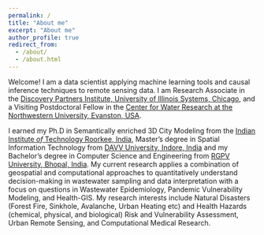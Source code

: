 ```yaml
---
permalink: /
title: "About me"
excerpt: "About me"
author_profile: true
redirect_from: 
  - /about/
  - /about.html
---
```


Welcome! I am a data scientist applying machine learning tools and causal
inference techniques to remote sensing data. I am Research Associate in the [Discovery Partners Institute, University of Illinois Systems, Chicago](https://dpi.uillinois.edu/), and a Visiting Postdoctoral Fellow in the [Center for Water Research at the Northwestern University, Evanston, USA](https://water.northwestern.edu/).

I earned my Ph.D in Semantically enriched 3D City Modeling from the
[Indian Institute *of* Technology Roorkee, India]([https://iitr.ac.in/]), 
Master’s degree in Spatial Information Technology from [DAVV University, Indore, India](https://www.dauniv.ac.in/) 
and my Bachelor’s degree in Computer Science and Engineering from [RGPV University, Bhopal, India](https://www.rgpv.ac.in/).
My current research applies a combination of geospatial and computational approaches to quantitatively understand decision-making in wastewater sampling and data interpretation with a focus on questions in Wastewater Epidemiology, Pandemic Vulnerability Modeling, and Health-GIS. My research interests include Natural Disasters (Forest Fire, Sinkhole, Avalanche, Urban Heating etc) and Health Hazards (chemical, physical, and biological) Risk and Vulnerability Assessment, Urban Remote Sensing, and Computational Medical Research.

